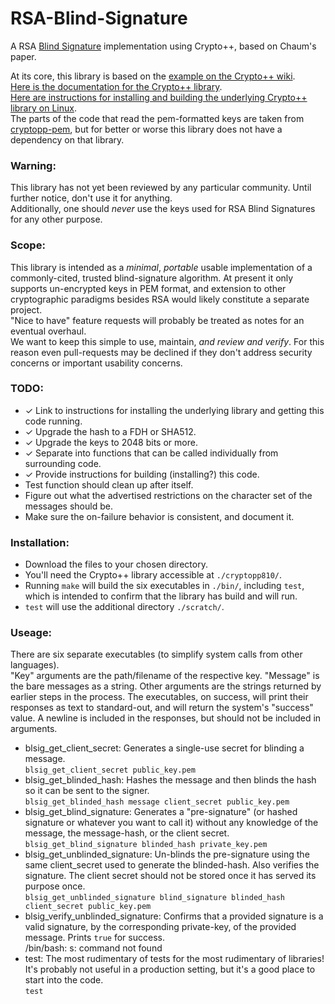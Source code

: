 # RSA-Blind-Signature
A RSA [Blind Signature](https://en.wikipedia.org/wiki/Blind_signature) implementation using Crypto++, based on Chaum's paper.

At its core, this library is based on the [example on the Crypto++ wiki](https://www.cryptopp.com/wiki/Raw_RSA#RSA_Blind_Signature).  
[Here is the documentation for the Crypto++ library](https://www.cryptopp.com/docs/ref/).  
[Here are instructions for installing and building the underlying Crypto++ library on Linux](https://www.cryptopp.com/wiki/Linux#Build_and_Install_the_Library).  
The parts of the code that read the pem-formatted keys are taken from [cryptopp-pem](https://github.com/noloader/cryptopp-pem), but for better or worse this library does not have a dependency on that library.  

### Warning:
This library has not yet been reviewed by any particular community. Until further notice, don't use it for anything.  
Additionally, one should _never_ use the keys used for RSA Blind Signatures for any other purpose.

### Scope:
This library is intended as a _minimal_, _portable_ usable implementation of a commonly-cited, trusted blind-signature algorithm. At present it only supports un-encrypted keys in PEM format, and extension to other cryptographic paradigms besides RSA would likely constitute a separate project.  
"Nice to have" feature requests will probably be treated as notes for an eventual overhaul.  
We want to keep this simple to use, maintain, _and review and verify_. For this reason even pull-requests may be declined if they don't address security concerns or important usability concerns.

### TODO:
- ✓ Link to instructions for installing the underlying library and getting this code running.
- ✓ Upgrade the hash to a FDH or SHA512.
- ✓ Upgrade the keys to 2048 bits or more.
- ✓ Separate into functions that can be called individually from surrounding code.
- ✓ Provide instructions for building (installing?) this code.
- Test function should clean up after itself.
- Figure out what the advertised restrictions on the character set of the messages should be.
- Make sure the on-failure behavior is consistent, and document it.

### Installation:
- Download the files to your chosen directory.
- You'll need the Crypto++ library accessible at `./cryptopp810/`.
- Running `make` will build the six executables in `./bin/`, including `test`, which is intended to confirm that the library has build and will run.
- `test` will use the additional directory `./scratch/`.

### Useage:
There are six separate executables (to simplify system calls from other languages).  
"Key" arguments are the path/filename of the respective key. "Message" is the bare messages as a string. Other arguments are the strings returned by earlier steps in the process. 
The executables, on success, will print their responses as text to standard-out, and will return the system's "success" value. A newline is included in the responses, but should not be included in arguments.
- blsig_get_client_secret: Generates a single-use secret for blinding a message.  
  `blsig_get_client_secret public_key.pem`
- blsig_get_blinded_hash: Hashes the message and then blinds the hash so it can be sent to the signer.  
  `blsig_get_blinded_hash message client_secret public_key.pem`
- blsig_get_blind_signature: Generates a "pre-signature" (or hashed signature or whatever you want to call it) without any knowledge of the message, the message-hash, or the client secret.  
  `blsig_get_blind_signature blinded_hash private_key.pem`
- blsig_get_unblinded_signature: Un-blinds the pre-signature using the same client_secret used to generate the blinded-hash. Also verifies the signature. The client secret should not be stored once it has served its purpose once.  
  `blsig_get_unblinded_signature blind_signature blinded_hash client_secret public_key.pem`
- blsig_verify_unblinded_signature: Confirms that a provided signature is a valid signature, by the corresponding private-key, of the provided message. Prints `true` for success.  
/bin/bash: s: command not found
- test: The most rudimentary of tests for the most rudimentary of libraries! It's probably not useful in a production setting, but it's a good place to start into the code.  
  `test`
